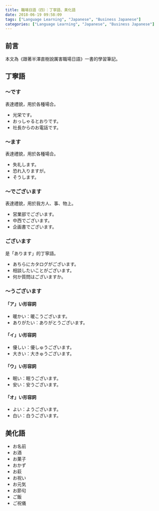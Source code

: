 ```yaml
---
title: 職場日語（四）：丁寧語、美化語
date: 2018-06-19 09:58:09
tags: ["Language Learning", "Japanese", "Business Japanese"]
categories: ["Language Learning", "Japanese", "Business Japanese"]
---
```


## 前言

本文為《跟著半澤直樹說厲害職場日語》一書的學習筆記。

## 丁寧語

### ～です

表達禮貌，用於各種場合。

- 光栄です。
- おっしゃるとおりです。
- 社長からのお電話です。

### ～ます

表達禮貌，用於各種場合。

- 失礼します。
- 恐れ入りますが。
- そうします。

### ～でございます

表達禮貌，用於我方人、事、物上。

- 営業部でございます。
- 中西でございます。
- 企画書でございます。

### ございます

是「あります」的丁寧語。

- あちらにカタログがございます。
- 相談したいことがございます。
- 何か質問はございますか。

### ～うございます

#### 「ア」い形容詞

- 暖かい：暖こうございます。
- ありがたい：ありがとうございます。

#### 「イ」い形容詞

- 優しい：優しゅうございます。
- 大きい：大きゅうございます。

#### 「ウ」い形容詞

- 眠い：眠うございます。
- 安い：安うございます。

#### 「オ」い形容詞

- よい：ようございます。
- 白い：白うございます。

## 美化語

- お名前
- お酒
- お菓子
- おかず
- お萩
- お祝い
- お元気
- お節句
- ご飯
- ご祝儀
